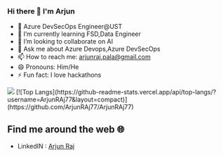### Hi there 👋 I'm Arjun


- 🔭 Azure DevSecOps Engineer@UST
- 🌱 I’m currently learning FSD,Data Engineer
- 👯 I’m looking to collaborate on AI
- 💬 Ask me about Azure Devops,Azure DevSecOps
- 📫 How to reach me: arjunraj.pala@gmail.com
- 😄 Pronouns: Him/He
- ⚡ Fun fact: I love hackathons


<img src="https://github-readme-stats.vercel.app/api?username=ArjunRAj77&show_icons=true&title_color=ffffff&icon_color=bb2acf&text_color=daf7dc&bg_color=151515" >
[![Top Langs](https://github-readme-stats.vercel.app/api/top-langs/?username=ArjunRAj77&layout=compact)](https://github.com/ArjunRAj77/ArjunRAj77)

## Find me around the web 🌐
- LinkedIN : [Arjun Raj](https://www.linkedin.com/in/arjun-raj-pala/)

